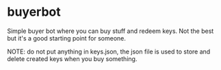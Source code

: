 # buyerbot
Simple buyer bot where you can buy stuff and redeem keys. Not the best but it's a good starting point for someone.

NOTE: do not put anything in keys.json, the json file is used to store and delete created keys when you buy something.
